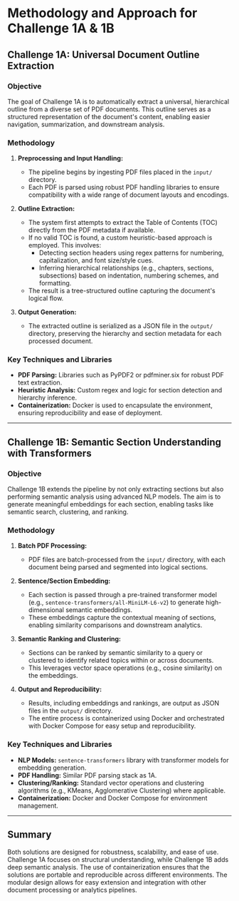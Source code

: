 # Methodology and Approach for Challenge 1A & 1B

## Challenge 1A: Universal Document Outline Extraction

### Objective
The goal of Challenge 1A is to automatically extract a universal, hierarchical outline from a diverse set of PDF documents. This outline serves as a structured representation of the document's content, enabling easier navigation, summarization, and downstream analysis.

### Methodology
1. **Preprocessing and Input Handling:**
   - The pipeline begins by ingesting PDF files placed in the `input/` directory.
   - Each PDF is parsed using robust PDF handling libraries to ensure compatibility with a wide range of document layouts and encodings.

2. **Outline Extraction:**
   - The system first attempts to extract the Table of Contents (TOC) directly from the PDF metadata if available.
   - If no valid TOC is found, a custom heuristic-based approach is employed. This involves:
     - Detecting section headers using regex patterns for numbering, capitalization, and font size/style cues.
     - Inferring hierarchical relationships (e.g., chapters, sections, subsections) based on indentation, numbering schemes, and formatting.
   - The result is a tree-structured outline capturing the document's logical flow.

3. **Output Generation:**
   - The extracted outline is serialized as a JSON file in the `output/` directory, preserving the hierarchy and section metadata for each processed document.

### Key Techniques and Libraries
- **PDF Parsing:** Libraries such as PyPDF2 or pdfminer.six for robust PDF text extraction.
- **Heuristic Analysis:** Custom regex and logic for section detection and hierarchy inference.
- **Containerization:** Docker is used to encapsulate the environment, ensuring reproducibility and ease of deployment.

---

## Challenge 1B: Semantic Section Understanding with Transformers

### Objective
Challenge 1B extends the pipeline by not only extracting sections but also performing semantic analysis using advanced NLP models. The aim is to generate meaningful embeddings for each section, enabling tasks like semantic search, clustering, and ranking.

### Methodology
1. **Batch PDF Processing:**
   - PDF files are batch-processed from the `input/` directory, with each document being parsed and segmented into logical sections.

2. **Sentence/Section Embedding:**
   - Each section is passed through a pre-trained transformer model (e.g., `sentence-transformers/all-MiniLM-L6-v2`) to generate high-dimensional semantic embeddings.
   - These embeddings capture the contextual meaning of sections, enabling similarity comparisons and downstream analytics.

3. **Semantic Ranking and Clustering:**
   - Sections can be ranked by semantic similarity to a query or clustered to identify related topics within or across documents.
   - This leverages vector space operations (e.g., cosine similarity) on the embeddings.

4. **Output and Reproducibility:**
   - Results, including embeddings and rankings, are output as JSON files in the `output/` directory.
   - The entire process is containerized using Docker and orchestrated with Docker Compose for easy setup and reproducibility.

### Key Techniques and Libraries
- **NLP Models:** `sentence-transformers` library with transformer models for embedding generation.
- **PDF Handling:** Similar PDF parsing stack as 1A.
- **Clustering/Ranking:** Standard vector operations and clustering algorithms (e.g., KMeans, Agglomerative Clustering) where applicable.
- **Containerization:** Docker and Docker Compose for environment management.

---

## Summary
Both solutions are designed for robustness, scalability, and ease of use. Challenge 1A focuses on structural understanding, while Challenge 1B adds deep semantic analysis. The use of containerization ensures that the solutions are portable and reproducible across different environments. The modular design allows for easy extension and integration with other document processing or analytics pipelines.
